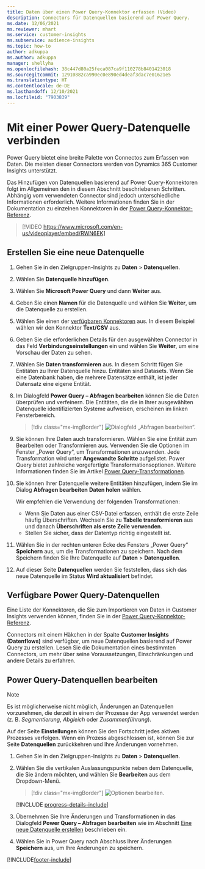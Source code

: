 ```yaml
---
title: Daten über einen Power Query-Konnektor erfassen (Video)
description: Connectors für Datenquellen basierend auf Power Query.
ms.date: 12/06/2021
ms.reviewer: mhart
ms.service: customer-insights
ms.subservice: audience-insights
ms.topic: how-to
author: adkuppa
ms.author: adkuppa
manager: shellyha
ms.openlocfilehash: 38c447d80a25feca087ca9f110278b8401423018
ms.sourcegitcommit: 12910882ca990ec0e890ed4deaf3dac7e01621e5
ms.translationtype: HT
ms.contentlocale: de-DE
ms.lasthandoff: 12/10/2021
ms.locfileid: "7903839"
---
```

# <a name="connect-to-a-power-query-data-source"></a>Mit einer Power Query-Datenquelle verbinden

Power Query bietet eine breite Palette von Connectos zum Erfassen von Daten. Die meisten dieser Connectors werden von Dynamics 365 Customer Insights unterstützt. 

Das Hinzufügen von Datenquellen basierend auf Power Query-Konnektoren folgt im Allgemeinen den in diesem Abschnitt beschriebenen Schritten. Abhängig vom verwendeten Connector sind jedoch unterschiedliche Informationen erforderlich. Weitere Informationen finden Sie in der Dokumentation zu einzelnen Konnektoren in der [Power Query-Konnektor-Referenz](/power-query/connectors/).

> [!VIDEO https://www.microsoft.com/en-us/videoplayer/embed/RWN6EK]

## <a name="create-a-new-data-source"></a>Erstellen Sie eine neue Datenquelle

1. Gehen Sie in den Zielgruppen-Insights zu **Daten** > **Datenquellen**.

1. Wählen Sie **Datenquelle hinzufügen**.

1. Wählen Sie **Microsoft Power Query** und dann **Weiter** aus.

1. Geben Sie einen **Namen** für die Datenquelle und wählen Sie **Weiter**, um die Datenquelle zu erstellen.

1. Wählen Sie einen der [verfügbaren Konnektoren](#available-power-query-data-sources) aus. In diesem Beispiel wählen wir den Konnektor **Text/CSV** aus.

1. Geben Sie die erforderlichen Details für den ausgewählten Connector in das Feld **Verbindungseinstellungen** ein und wählen Sie **Weiter**, um eine Vorschau der Daten zu sehen.

1. Wählen Sie **Daten transformieren** aus. In diesem Schritt fügen Sie Entitäten zu Ihrer Datenquelle hinzu. Entitäten sind Datasets. Wenn Sie eine Datenbank haben, die mehrere Datensätze enthält, ist jeder Datensatz eine eigene Entität.

1. Im Dialogfeld **Power Query – Abfragen bearbeiten** können Sie die Daten überprüfen und verfeinern. Die Entitäten, die die in Ihrer ausgewählten Datenquelle identifizierten Systeme aufweisen, erscheinen im linken Fensterbereich.

   > [!div class="mx-imgBorder"]
   > ![Dialogfeld „Abfragen bearbeiten“.](media/data-manager-configure-edit-queries.png "Dialogfeld „Abfragen bearbeiten“")

1. Sie können Ihre Daten auch transformieren. Wählen Sie eine Entität zum Bearbeiten oder Transformieren aus. Verwenden Sie die Optionen im Fenster „Power Query“, um Transformationen anzuwenden. Jede Transformation wird unter **Angewandte Schritte** aufgelistet. Power Query bietet zahlreiche vorgefertigte Transformationsoptionen. Weitere Informationen finden Sie im Artikel [Power Query-Transformationen](/power-query/power-query-what-is-power-query#transformations).

1. Sie können Ihrer Datenquelle weitere Entitäten hinzufügen, indem Sie im Dialog **Abfragen bearbeiten** **Daten holen** wählen.

   Wir empfehlen die Verwendung der folgenden Transformationen:

   - Wenn Sie Daten aus einer CSV-Datei erfassen, enthält die erste Zeile häufig Überschriften. Wechseln Sie zu **Tabelle transformieren** aus und danach **Überschriften als erste Zeile verwenden**.
   - Stellen Sie sicher, dass der Datentyp richtig eingestellt ist.

1. Wählen Sie in der rechten unteren Ecke des Fensters „Power Query“ **Speichern** aus, um die Transformationen zu speichern. Nach dem Speichern finden Sie Ihre Datenquelle auf **Daten** > **Datenquellen**.

1. Auf dieser Seite **Datenquellen** werden Sie feststellen, dass sich das neue Datenquelle im Status **Wird aktualisiert** befindet.

## <a name="available-power-query-data-sources"></a>Verfügbare Power Query-Datenquellen

Eine Liste der Konnektoren, die Sie zum Importieren von Daten in Customer Insights verwenden können, finden Sie in der [Power Query-Konnektor-Referenz](/power-query/connectors/). 

Connectors mit einem Häkchen in der Spalte **Customer Insights (Datenflows)** sind verfügbar, um neue Datenquellen basierend auf Power Query zu erstellen. Lesen Sie die Dokumentation eines bestimmten Connectors, um mehr über seine Voraussetzungen, Einschränkungen und andere Details zu erfahren.

## <a name="edit-power-query-data-sources"></a>Power Query-Datenquellen bearbeiten

> [!NOTE]
> Es ist möglicherweise nicht möglich, Änderungen an Datenquellen vorzunehmen, die derzeit in einem der Prozesse der App verwendet werden (z. B. *Segmentierung*, *Abgleich* oder *Zusammenführung*). 
>
> Auf der Seite **Einstellungen** können Sie den Fortschritt jedes aktiven Prozesses verfolgen. Wenn ein Prozess abgeschlossen ist, können Sie zur Seite **Datenquellen** zurückkehren und Ihre Änderungen vornehmen.

1. Gehen Sie in den Zielgruppen-Insights zu **Daten** > **Datenquellen**.

2. Wählen Sie die vertikalen Auslassungspunkte neben dem Datenquelle, die Sie ändern möchten, und wählen Sie **Bearbeiten** aus dem Dropdown-Menü.

   > [!div class="mx-imgBorder"]
   > ![Optionen bearbeiten.](media/edit-option-data-sources.png "Optionen bearbeiten")

   [!INCLUDE [progress-details-include](../includes/progress-details-pane.md)]
   
3. Übernehmen Sie Ihre Änderungen und Transformationen in das Dialogfeld **Power Query – Abfragen bearbeiten** wie im Abschnitt [Eine neue Datenquelle erstellen](#create-a-new-data-source) beschrieben ein.

4. Wählen Sie in Power Query nach Abschluss Ihrer Änderungen **Speichern** aus, um Ihre Änderungen zu speichern.


[!INCLUDE[footer-include](../includes/footer-banner.md)]
